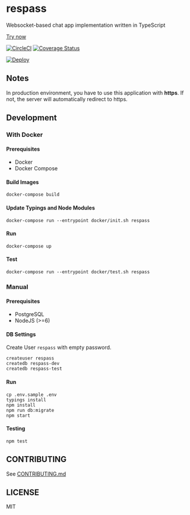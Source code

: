 # respass

Websocket-based chat app implementation written in TypeScript

[Try now](https://respass.sketch-glass.io/)

[![CircleCI](https://circleci.com/gh/sketchglass/respass.svg?style=svg)](https://circleci.com/gh/sketchglass/respass)
[![Coverage Status](https://coveralls.io/repos/github/sketchglass/respass/badge.svg?branch=master)](https://coveralls.io/github/sketchglass/respass?branch=master)

[![Deploy](https://www.herokucdn.com/deploy/button.svg)](https://heroku.com/deploy)

## Notes

In production environment, you have to use this application with **https**. If not, the server will automatically redirect to https.

## Development

### With Docker

#### Prerequisites

- Docker
- Docker Compose

#### Build Images

```
docker-compose build
```

#### Update Typings and Node Modules
```
docker-compose run --entrypoint docker/init.sh respass
```

#### Run

```
docker-compose up
```

#### Test

```
docker-compose run --entrypoint docker/test.sh respass
```

### Manual

#### Prerequisites

- PostgreSQL
- NodeJS (>=6)

#### DB Settings

Create User `respass` with empty password.
```
createuser respass
createdb respass-dev
createdb respass-test
```

#### Run

```
cp .env.sample .env
typings install
npm install
npm run db:migrate
npm start
```

#### Testing

```
npm test
```

## CONTRIBUTING

See [CONTRIBUTING.md](CONTRIBUTING.md)

## LICENSE

MIT
